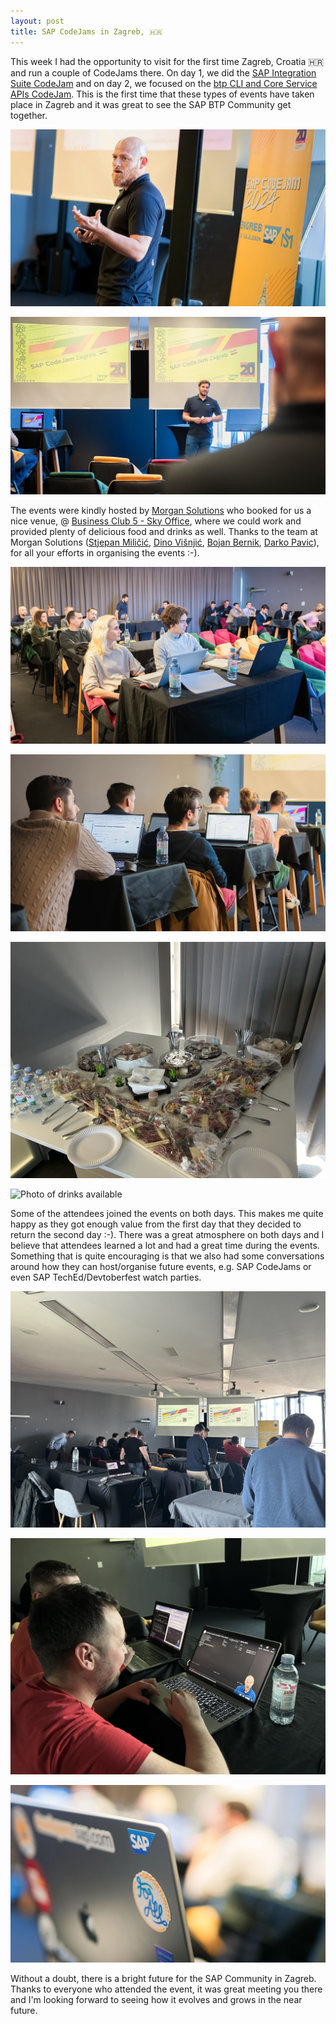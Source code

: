 ```yaml
---
layout: post
title: SAP CodeJams in Zagreb, 🇭🇷
---
```


This week I had the opportunity to visit for the first time Zagreb, Croatia 🇭🇷 and run a couple of CodeJams there. On day 1, we did the [SAP Integration Suite CodeJam](https://community.sap.com/t5/sap-codejam/sap-codejam-btp-connecting-systems-and-services-using-sap-integration-suite/ev-p/296103) and on day 2, we focused on the [btp CLI and Core Service APIs CodeJam](https://groups.community.sap.com/t5/sap-codejam/sap-codejam-btp-hands-on-with-the-btp-cli-and-apis-zagreb-croatia/ec-p/296105#M205). This is the first time that these types of events have taken place in Zagreb and it was great to see the SAP BTP Community get together.

![Antonio speaking at event](../images/codejam-zagreb-antonio.jpg)

![Stjepan from Morgan Solution kicking off the event](../images/codejam-zagreb-stjepan.jpg)

The events were kindly hosted by [Morgan Solutions](https://morgansolutions.eu/) who booked for us a nice venue, @ [Business Club 5 - Sky Office](https://maps.app.goo.gl/fehW8wRmHZykBWjE9), where we could work and provided plenty of delicious food and drinks as well. Thanks to the team at Morgan Solutions ([Stjepan Miličić](https://www.linkedin.com/in/stjepan-mili%C4%8Di%C4%87-348927220/), [Dino Višnjić](https://www.linkedin.com/in/visnjic/), [Bojan Bernik](https://www.linkedin.com/in/bojanbernik/), [Darko Pavic](https://www.linkedin.com/in/darkopavic/)), for all your efforts in organising the events :-).

![Photo of attendees - day 1](../images/codejam-zagreb-attendees-1.jpg)

![Photo of attendees - day 1](../images/codejam-zagreb-attendees-2.jpg)

![Yummy food served as part of the event](../images/codejam-zagreb-food.jpg)

![Photo of drinks available](../images/codejam-zagreb-drinks.jpg)

Some of the attendees joined the events on both days. This makes me quite happy as they got enough value from the first day that they decided to return the second day :-). There was a great atmosphere on both days and I believe that attendees learned a lot and had a great time during the events. Something that is quite encouraging is that we also had some conversations around how they can host/organise future events, e.g. SAP CodeJams or even SAP TechEd/Devtoberfest watch parties.

![Before starting day 2](../images/codejam-zagreb-day-2.jpg)

![Attendee watching a YT video to understand more about the btp CLI](../images/codejam-zagreb-attendees-3.jpg)

![Photo of stickers in laptop](../images/codejam-zagreb-opportunity-for-all.jpg)

Without a doubt, there is a bright future for the SAP Community in Zagreb. Thanks to everyone who attended the event, it was great meeting you there and I'm looking forward to seeing how it evolves and grows in the near future.